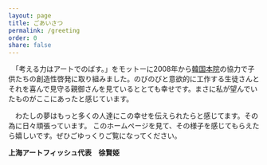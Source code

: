 ```yaml
---
layout: page
title: ごあいさつ
permalink: /greeting
order: 0
share: false
---
```


　「考える力はアートでのばす。」をモットーに2008年から[韓国本院](http://cafe.naver.com/iartfish)の協力で子供たちの創造性啓発に取り組みました。のびのびと意欲的に工作する生徒さんとそれを喜んで見守る親御さんを見ているととても幸せです。まさに私が望んでいたものがここにあったと感じています。

　わたしの夢はもっと多くの人達にこの幸せを伝えられたらと感じてます。その為に日々頑張っています。 このホームページを見て、その様子を感じてもらえたら嬉しいです。ぜひごゆっくりご覧になってください。

**上海アートフィッシュ代表　徐賢姫**